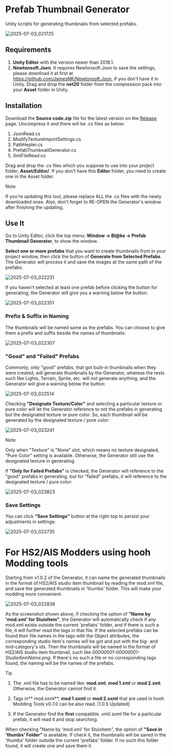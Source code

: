 # Prefab Thumbnail Generator
Unity scripts for generating thumbnails from selected prefabs.

![2025-07-03_021725](https://github.com/user-attachments/assets/cb7e650c-a447-47ec-bab8-a374f4975acf)

## Requirements
1. **Unity Editor** with the version newer than 2018.1.
2. **Newtonsoft.Json**. It requires Newtonsoft.Json to save the settings, please download it at first at https://github.com/JamesNK/Newtonsoft.Json, if you don't have it in Unity. Drag and drop the **net20** folder from the compression pack into your **Asset** folder in Unity. 

## Installation
Download the **Source code.zip** file for the latest version on the [Release](https://github.com/Blatke/Prefab-Thumbnail-Generator/releases) page. Uncompress it and there will be .cs files as below:
1. JsonRead.cs
2. ModifyTextureImportSettings.cs
3. PathHepler.cs
4. PrefabThumbnailGenerator.cs
5. XmlFileRead.cs

Drag and drop the .cs files which you suppose to use into your project folder, **Asset/Editor/**. If you don't have this **Editor** folder, you need to create one in the Asset folder. 

> [!NOTE]
> 
> If you're updating this tool, please replace ALL the .cs files with the newly downloaded ones. Also, don't forget to RE-OPEN the Generator's window after finishing the updating.

## Use It
Go to Unity Editor, click the top menu: **Window -> Bl@ke -> Prefab Thumbnail Generator**, to show the window.

**Select one or more prefabs** that you want to create thumbnails from in your project window, then click the button of **Generate from Selected Prefabs**. The Generator will process it and save the images at the same path of the prefabs:

![2025-07-03_022231](https://github.com/user-attachments/assets/1ffec84e-e902-478a-8c28-6a56cba0c982)

If you haven't selected at least one prefab before clicking the button for generating, the Generator will give you a warning below the button:

![2025-07-03_022351](https://github.com/user-attachments/assets/247a10d9-507f-4f3c-8d59-0c480963f4e4)

### Prefix & Suffix in Naming

The thumbnails will be named same as the prefabs. You can choose to give them a prefix and suffix beside the names of thumbnails:

![2025-07-03_022307](https://github.com/user-attachments/assets/4333b5e5-c9b9-4aab-9224-af7c68d6ffb8)

### "Good" and "Failed" Prefabs

Commonly, only "good" prefabs, that got built-in thumbnails when they were created, will generate thumbnails by the Generator, whereas the rests such like Lights, Terrain, Sprite, etc. will not generate anything, and the Generator will give a warning below the button:

![2025-07-03_022514](https://github.com/user-attachments/assets/153a7cdc-cc08-4464-aa86-79e7ec193ce0)

Checking **"Designate Texture/Color"** and selecting a particular texture or pure color will let the Generator reference to not the prefabs in generating but the designated texture or pure color. So, each thumbnail will be generated by the designated texture / pure color:

![2025-07-03_023241](https://github.com/user-attachments/assets/7182f320-5cd3-4621-b5c0-5eb192e8e07f)

> [!NOTE]
>
> Only when "Texture" is "None" slot, which means no texture designated, "Pure Color" setting is available. Otherwise, the Generator still use the designated texture in generating.

If **"Only for Failed Prefabs"** is checked, the Generator will reference to the "good" prefabs in generating, but for "failed" prefabs, it will reference to the designated texture / pure color:

![2025-07-03_023823](https://github.com/user-attachments/assets/003de375-0d7e-4459-88da-7698be20006a)

### Save Settings
You can click **"Save Settings"** button at the right-top to persist your adjustments in settings:

![2025-07-03_022735](https://github.com/user-attachments/assets/8d57f20c-2672-4242-a971-c9c1c6f9311a)

# For HS2/AIS Modders using hooh Modding tools
Starting from v1.0.2 of the Generator, it can name the generated thumbnails in the format of HS2/AIS studio item thumbnail by reading the mod.xml file, and save the generated thumbnails in 'thumbs' folder. This will make your modding more convenient.

![2025-07-03_022838](https://github.com/user-attachments/assets/3984f61e-60b2-4f87-a8a7-bc4e81cf5921)

As the screenshot shown above, if checking the option of **"Name by 'mod.xml' for StuioItem"**, the Generator will automatically check if any mod.xml exists outside the current 'prefabs' folder, and if there is such a file, it will further read the tags in that file. If the selected prefabs can be found their file names in the tags with the Object attributes, the corresponding studio item's names will be got and put with the big- and mid-category's ids. Then the thumbnails will be named in the format of HS2/AIS studio item thumbnail, such like _00000001-00000001-StudioItemName.png_. If there's no such a file or no corresponding tags found, the naming will be the names of the prefabs.

> [!TIP]
>
> 1. The .xml file has to be named like: **mod.xml**, **mod 1.xml** or **mod 2.xml**. Otherwise, the Generator cannot find it.
> 
> 2. Tags in** mod.sxml**, **mod 1.sxml** or **mod 2.sxml** that are used in hooh Modding Tools v0.7.0 can be also read. [1.0.5 Updated]
>
> 3. If the Generator find the **first** compatible .xml/.sxml file for a particular prefab, it will read it and stop searching.

When checking "Name by 'mod.xml' for StuioItem", the option of **"Save in 'thumbs' Folder"** is available. If check it, the thumbnails will be saved in the 'thumbs' folder outside the current 'prefabs' folder. If no such this folder found, it will create one and save them it.
